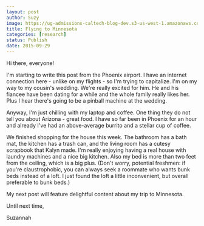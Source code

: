```yaml
---
layout: post
author: Suzy
image: https://ug-admissions-caltech-blog-dev.s3-us-west-1.amazonaws.com/old_pictures/caltech_as_it_happens/6a0105349b8251970b01bb08738d4e970d.jpg
title: Flying to Minnesota 
categories: [research]
status: Publish
date: 2015-09-29
---
```



Hi there, everyone!

I'm starting to write this post from the Phoenix airport. I have an internet connection here - unlike on my flights - so I'm trying to capitalize. I'm on my way to my cousin's wedding. We're really excited for him. He and his fiancee have been dating for a while and the whole family really likes her. Plus I hear there's going to be a pinball machine at the wedding.

Anyway, I'm just chilling with my laptop and coffee. One thing they do not tell you about Arizona - great food. I have so far been in Phoenix for an hour and already I've had an above-average burrito and a stellar cup of coffee.

We finished shopping for the house this week. The bathroom has a bath mat, the kitchen has a trash can, and the living room has a cutesy scrapbook that Kalyn made. I'm really enjoying having a real house with laundry machines and a nice big kitchen. Also my bed is more than two feet from the ceiling, which is a big plus. (Don't worry, potential freshmen: if you're claustrophobic, you can always seek a roommate who wants bunk beds instead of a loft. I just found the loft a little inconvenient, but overall preferable to bunk beds.)

My next post will feature delightful content about my trip to Minnesota.

Until next time,

Suzannah

